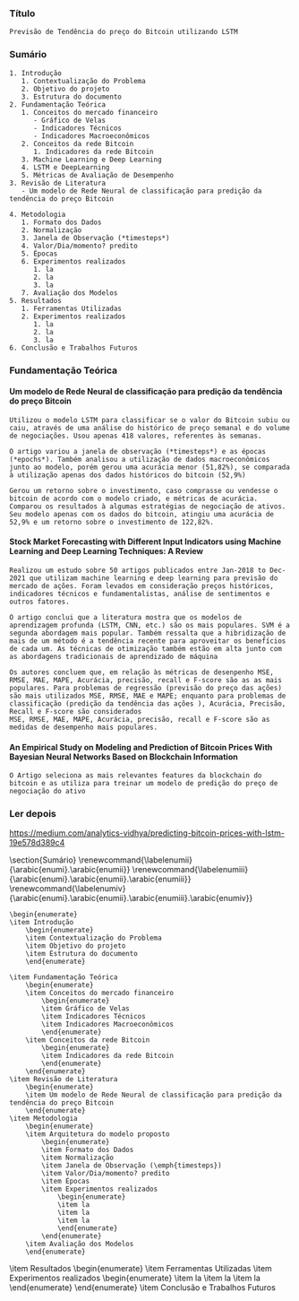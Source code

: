 ### Título
    Previsão de Tendência do preço do Bitcoin utilizando LSTM 

### Sumário
    1. Introdução
       1. Contextualização do Problema
       2. Objetivo do projeto
       3. Estrutura do documento
    2. Fundamentação Teórica
       1. Conceitos do mercado financeiro
          - Gráfico de Velas
          - Indicadores Técnicos
          - Indicadores Macroeconômicos
       2. Conceitos da rede Bitcoin
          1. Indicadores da rede Bitcoin
       3. Machine Learning e Deep Learning
       4. LSTM e DeepLearning
       5. Métricas de Avaliação de Desempenho
    3. Revisão de Literatura
       - Um modelo de Rede Neural de classificação para predição da tendência do preço Bitcoin
        
    4. Metodologia
       1. Formato dos Dados
       2. Normalização
       3. Janela de Observação (*timesteps*)
       4. Valor/Dia/momento? predito
       5. Épocas
       6. Experimentos realizados
          1. la
          2. la
          3. la
       7. Avaliação dos Modelos
    5. Resultados
       1. Ferramentas Utilizadas
       2. Experimentos realizados
          1. la
          2. la
          3. la
    6. Conclusão e Trabalhos Futuros

> 



### Fundamentação Teórica

#### Um modelo de Rede Neural de classificação para predição da tendência do preço Bitcoin
    Utilizou o modelo LSTM para classificar se o valor do Bitcoin subiu ou caiu, através de uma análise do histórico de preço semanal e do volume de negociações. Usou apenas 418 valores, referentes às semanas.

    O artigo variou a janela de observação (*timesteps*) e as épocas (*epochs*). Também analisou a utilização de dados macroeconômicos junto ao modelo, porém gerou uma acurácia menor (51,82%), se comparada à utilização apenas dos dados históricos do bitcoin (52,9%)

    Gerou um retorno sobre o investimento, caso comprasse ou vendesse o bitcoin de acordo com o modelo criado, e métricas de acurácia. Comparou os resultados à algumas estratégias de negociação de ativos. Seu modelo apenas com os dados do bitcoin, atingiu uma acurácia de 52,9% e um retorno sobre o investimento de 122,82%.


#### Stock Market Forecasting with Different Input Indicators using Machine Learning and Deep Learning Techniques: A Review

    Realizou um estudo sobre 50 artigos publicados entre Jan-2018 to Dec-2021 que utilizam machine learning e deep learning para previsão do mercado de ações. Foram levados em consideração preços históricos, indicadores técnicos e fundamentalistas, análise de sentimentos e outros fatores.

    O artigo conclui que a literatura mostra que os modelos de aprendizagem profunda (LSTM, CNN, etc.) são os mais populares. SVM é a segunda abordagem mais popular. Também ressalta que a hibridização de mais de um método é a tendência recente para aproveitar os benefícios de cada um. As técnicas de otimização também estão em alta junto com as abordagens tradicionais de aprendizado de máquina

    Os autores concluem que, em relação às métricas de desenpenho MSE, RMSE, MAE, MAPE, Acurácia, precisão, recall e F-score são as as mais populares. Para problemas de regressão (previsão do preço das ações) são mais utilizados MSE, RMSE, MAE e MAPE; enquanto para problemas de classificação (predição da tendência das ações ), Acurácia, Precisão, Recall e F-score são considerados
    MSE, RMSE, MAE, MAPE, Acurácia, precisão, recall e F-score são as medidas de desempenho mais populares. 

#### An Empirical Study on Modeling and Prediction of Bitcoin Prices With Bayesian Neural Networks Based on Blockchain Information

    O Artigo seleciona as mais relevantes features da blockchain do bitcoin e as utiliza para treinar um modelo de predição do preço de negociação do ativo

### Ler depois 
https://medium.com/analytics-vidhya/predicting-bitcoin-prices-with-lstm-19e578d389c4


\section{Sumário}
    \renewcommand{\labelenumii}{\arabic{enumi}.\arabic{enumii}}
    \renewcommand{\labelenumiii}{\arabic{enumi}.\arabic{enumii}.\arabic{enumiii}}
    \renewcommand{\labelenumiv}{\arabic{enumi}.\arabic{enumii}.\arabic{enumiii}.\arabic{enumiv}}
    
    \begin{enumerate}
    \item Introdução
        \begin{enumerate}
        \item Contextualização do Problema
        \item Objetivo do projeto
        \item Estrutura do documento
        \end{enumerate}
    
    \item Fundamentação Teórica
        \begin{enumerate}
        \item Conceitos do mercado financeiro
            \begin{enumerate}
            \item Gráfico de Velas
            \item Indicadores Técnicos
            \item Indicadores Macroeconômicos
            \end{enumerate}
        \item Conceitos da rede Bitcoin
            \begin{enumerate}
            \item Indicadores da rede Bitcoin
            \end{enumerate}
        \end{enumerate}
    \item Revisão de Literatura
        \begin{enumerate}
        \item Um modelo de Rede Neural de classificação para predição da tendência do preço Bitcoin
        \end{enumerate}
    \item Metodologia
        \begin{enumerate}
        \item Arquitetura do modelo proposto
            \begin{enumerate}
            \item Formato dos Dados
            \item Normalização
            \item Janela de Observação (\emph{timesteps})
            \item Valor/Dia/momento? predito
            \item Épocas
            \item Experimentos realizados
                \begin{enumerate}
                \item la
                \item la
                \item la
                \end{enumerate}
            \end{enumerate}
        \item Avaliação dos Modelos
        \end{enumerate}
 \item Resultados
         \begin{enumerate}
         \item Ferramentas Utilizadas
         \item Experimentos realizados
            \begin{enumerate}
            \item la
            \item la
            \item la
            \end{enumerate}
        \end{enumerate}
 \item Conclusão e Trabalhos Futuros